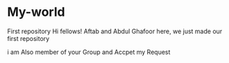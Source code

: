 # My-world
First repository
Hi fellows!
Aftab and Abdul Ghafoor here, we just made our first repository 



i am Also member of your Group and Accpet my Request
